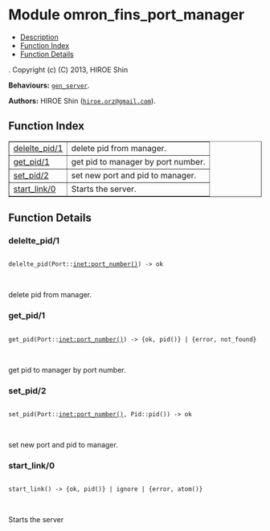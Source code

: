 

# Module omron_fins_port_manager #
* [Description](#description)
* [Function Index](#index)
* [Function Details](#functions)


.
Copyright (c) (C) 2013, HIROE Shin

__Behaviours:__ [`gen_server`](gen_server.md).

__Authors:__ HIROE Shin ([`hiroe.orz@gmail.com`](mailto:hiroe.orz@gmail.com)).
<a name="index"></a>

## Function Index ##


<table width="100%" border="1" cellspacing="0" cellpadding="2" summary="function index"><tr><td valign="top"><a href="#delelte_pid-1">delelte_pid/1</a></td><td>delete pid from manager.</td></tr><tr><td valign="top"><a href="#get_pid-1">get_pid/1</a></td><td>get pid to manager by port number.</td></tr><tr><td valign="top"><a href="#set_pid-2">set_pid/2</a></td><td>set new port and pid to manager.</td></tr><tr><td valign="top"><a href="#start_link-0">start_link/0</a></td><td>Starts the server.</td></tr></table>


<a name="functions"></a>

## Function Details ##

<a name="delelte_pid-1"></a>

### delelte_pid/1 ###


<pre><code>
delelte_pid(Port::<a href="inet.md#type-port_number">inet:port_number()</a>) -&gt; ok
</code></pre>
<br />

delete pid from manager.
<a name="get_pid-1"></a>

### get_pid/1 ###


<pre><code>
get_pid(Port::<a href="inet.md#type-port_number">inet:port_number()</a>) -&gt; {ok, pid()} | {error, not_found}
</code></pre>
<br />

get pid to manager by port number.
<a name="set_pid-2"></a>

### set_pid/2 ###


<pre><code>
set_pid(Port::<a href="inet.md#type-port_number">inet:port_number()</a>, Pid::pid()) -&gt; ok
</code></pre>
<br />

set new port and pid to manager.
<a name="start_link-0"></a>

### start_link/0 ###


<pre><code>
start_link() -&gt; {ok, pid()} | ignore | {error, atom()}
</code></pre>
<br />

Starts the server

